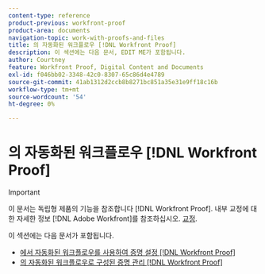 ```yaml
---
content-type: reference
product-previous: workfront-proof
product-area: documents
navigation-topic: work-with-proofs-and-files
title: 의 자동화된 워크플로우 [!DNL Workfront Proof]
description: 이 섹션에는 다음 문서, EDIT ME가 포함됩니다.
author: Courtney
feature: Workfront Proof, Digital Content and Documents
exl-id: f046bb02-3348-42c0-8307-65c86d4e4789
source-git-commit: 41ab1312d2ccb8b8271bc851a35e31e9ff18c16b
workflow-type: tm+mt
source-wordcount: '54'
ht-degree: 0%

---
```


# 의 자동화된 워크플로우 [!DNL Workfront Proof]

>[!IMPORTANT]
>
>이 문서는 독립형 제품의 기능을 참조합니다 [!DNL Workfront Proof]. 내부 교정에 대한 자세한 정보 [!DNL Adobe Workfront]를 참조하십시오. [교정](../../../review-and-approve-work/proofing/proofing.md).

이 섹션에는 다음 문서가 포함됩니다.

* [에서 자동화된 워크플로우를 사용하여 증명 설정 [!DNL Workfront Proof]](../../../workfront-proof/wp-work-proofsfiles/automated-workflow/set-up-proof-auto-workflow.md)
* [의 자동화된 워크플로우로 구성된 증명 관리 [!DNL Workfront Proof]](../../../workfront-proof/wp-work-proofsfiles/automated-workflow/manage-proof-configured-auto-workflow.md)
